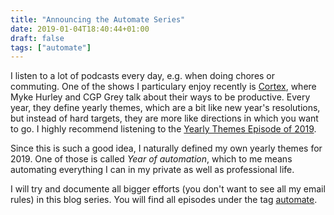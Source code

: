 ```yaml
---
title: "Announcing the Automate Series"
date: 2019-01-04T18:40:44+01:00
draft: false
tags: ["automate"]
---
```


I listen to a lot of podcasts every day, e.g. when doing chores or commuting. 
One of the shows I particulary enjoy recently is 
[Cortex](https://www.relay.fm/cortex), where Myke Hurley and CGP Grey talk about
their ways to be productive.
Every year, they define yearly themes, which are a bit like new year's 
resolutions, but instead of hard targets, they are more like directions in which 
you want to go. 
I highly recommend listening to the 
[Yearly Themes Episode of 2019](https://www.relay.fm/cortex/79).

Since this is such a good idea, I naturally defined my own yearly themes for 
2019. 
One of those is called _Year of automation_, which to me means automating 
everything I can in my private as well as professional life.

I will try and documente all bigger efforts (you don't want to see all my email 
rules) in this blog series.
You will find all episodes under the tag [automate](/tags/automate).

